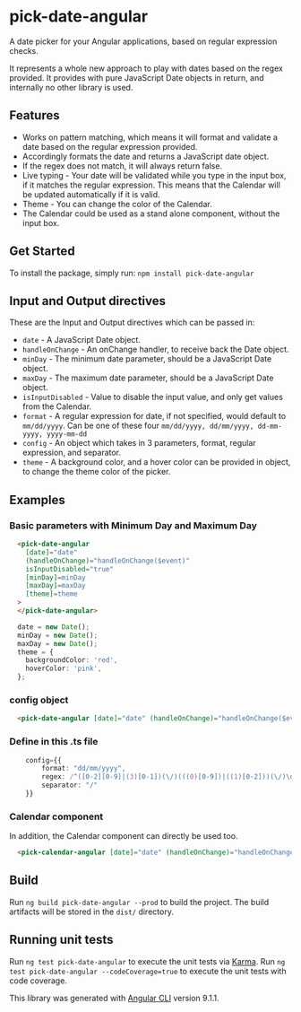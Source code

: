 # pick-date-angular

A date picker for your Angular applications, based on regular expression checks.

It represents a whole new approach to play with dates based on the regex provided. It provides with pure JavaScript Date objects in return, and internally no other library is used.

## Features

- Works on pattern matching, which means it will format and validate a date based on the regular expression provided.
- Accordingly formats the date and returns a JavaScript date object.
- If the regex does not match, it will always return false. 
- Live typing - Your date will be validated while you type in the input box, if it matches the regular expression. This means that the Calendar will be updated automatically if it is valid. 
- Theme - You can change the color of the Calendar. 
- The Calendar could be used as a stand alone component, without the input box. 

## Get Started

To install the package, simply run:
```npm install pick-date-angular```

## Input and Output directives

These are the Input and Output directives which can be passed in:

- `date` - A JavaScript Date object. 
- `handleOnChange` - An onChange handler, to receive back the Date object.
- `minDay` - The minimum date parameter, should be a JavaScript Date object.
- `maxDay` - The maximum date parameter, should be a JavaScript Date object.
- `isInputDisabled` - Value to disable the input value, and only get values from the Calendar.
- `format` - A regular expression for date, if not specified, would default to `mm/dd/yyyy`. Can be one of these four `mm/dd/yyyy, dd/mm/yyyy, dd-mm-yyyy, yyyy-mm-dd`
- `config` - An object which takes in 3 parameters, format, regular expression, and separator.
-  `theme` - A background color, and a hover color can be provided in object, to change the theme color of the picker.

## Examples

### Basic parameters with Minimum Day and Maximum Day

```html
  <pick-date-angular 
    [date]="date" 
    (handleOnChange)="handleOnChange($event)" 
    isInputDisabled="true" 
    [minDay]=minDay
    [maxDay]=maxDay
    [theme]=theme 
  >
  </pick-date-angular>
```

```ts
  date = new Date();
  minDay = new Date();
  maxDay = new Date();
  theme = {
    backgroundColor: 'red',
    hoverColor: 'pink',
  };
```

### config object

```html
  <pick-date-angular [date]="date" (handleOnChange)="handleOnChange($event)" [config]="config"></pick-date-angular>
```

### Define in this .ts file
```ts
    config={{
        format: "dd/mm/yyyy",
        regex: /^([0-2][0-9]|(3)[0-1])(\/)(((0)[0-9])|((1)[0-2]))(\/)\d{4}$/,
        separator: "/"
    }}
```

### Calendar component
In addition, the Calendar component can directly be used too.
```html
  <pick-calendar-angular [date]="date" (handleOnChange)="handleOnChange($event)"></pick-calendar-angular>
```

## Build

Run `ng build pick-date-angular --prod` to build the project. The build artifacts will be stored in the `dist/` directory.

## Running unit tests

Run `ng test pick-date-angular` to execute the unit tests via [Karma](https://karma-runner.github.io).
Run `ng test pick-date-angular --codeCoverage=true` to execute the unit tests with code coverage.

This library was generated with [Angular CLI](https://github.com/angular/angular-cli) version 9.1.1.